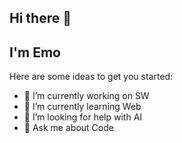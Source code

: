 ## Hi there 👋

## I'm Emo

Here are some ideas to get you started:

- 🔭 I’m currently working on SW
- 🌱 I’m currently learning Web
- 🤔 I’m looking for help with AI
- 💬 Ask me about Code
